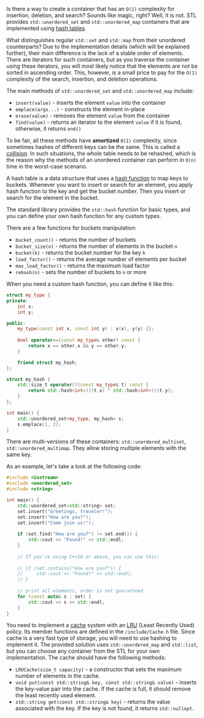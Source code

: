 Is there a way to create a container that has an `O(1)` complexity for insertion, deletion, and search? Sounds like magic, right?
Well, it is not. STL provides `std::unordered_set` and `std::unordered_map` containers that are implemented using [hash tables](https://en.wikipedia.org/wiki/Hash_table).

What distinguishes regular `std::set` and `std::map` from their unordered counterparts? Due to the implementation details (which will be explained further), their main difference is the lack of a stable order of elements. There are iterators for such containers, but as you traverse the container using these iterators, you will most likely notice that the elements are not be sorted in ascending order.
This, however, is a small price to pay for the `O(1)` complexity of the search, insertion, and deletion operations. 

The main methods of `std::unordered_set` and `std::unordered_map` include:
* `insert(value)` - inserts the element `value` into the container
* `emplace(args...)` - constructs the element in-place
* `erase(value)` - removes the element `value` from the container
* `find(value)` - returns an iterator to the element `value` if it is found, otherwise, it returns `end()`

To be fair, all these methods have **amortized** `O(1)` complexity, since sometimes hashes of different keys can be the same. This is called a [collision](https://en.wikipedia.org/wiki/Hash_table#Collision_resolution). In such situations, the whole table needs to be rehashed, which is the reason why the methods of an unordered container can perform in `O(n)` time in the worst-case scenario. 

A hash table is a data structure that uses a [hash function](https://en.wikipedia.org/wiki/Hash_function) to map keys to buckets. Whenever you want to insert or search for an element, you apply hash function to the key and get the bucket number. Then you insert or search for the element in the bucket. 

The standard library provides the `std::hash` function for basic types, and you can define your own hash function for any custom types.

There are a few functions for buckets manipulation:
* `bucket_count()` - returns the number of buckets
* `bucket_size(n)` - returns the number of elements in the bucket `n`
* `bucket(k)` - returns the bucket number for the key `k`
* `load_factor()` - returns the average number of elements per bucket
* `max_load_factor()` - returns the maximum load factor
* `rehash(n)` - sets the number of buckets to `n` or more

When you need a custom hash function, you can define it like this:
```cpp
struct my_type {
private:
    int x;
    int y;

public:
    my_type(const int x, const int y) : x(x), y(y) {};
    
    bool operator==(const my_type& other) const {
        return x == other.x && y == other.y;
    }

    friend struct my_hash;
};

struct my_hash {
    std::size_t operator()(const my_type& t) const {
        return std::hash<int>()(t.x) ^ std::hash<int>()(t.y);
    }
};

int main() {
    std::unordered_set<my_type, my_hash> s;
    s.emplace(1, 2);
}
```

There are multi-versions of these containers: `std::unordered_multiset`, `std::unordered_multimap`. They allow storing multiple elements with the same key.

As an example, let's take a look at the following code:
```cpp
#include <iostream>
#include <unordered_set>
#include <string>

int main() {
    std::unordered_set<std::string> set;
    set.insert("Greetings, traveler!");
    set.insert("How are you?");
    set.insert("Come join us!");
    
    if (set.find("How are you?") != set.end()) {
        std::cout << "Found!" << std::endl;
    }
    
    // If you're using C++20 or above, you can use this:
    
    // if (set.contains("How are you?")) {
    //     std::cout << "Found!" << std::endl;
    // }
    
    // print all elements, order is not guaranteed
    for (const auto& s : set) {
        std::cout << s << std::endl;
    }
}
```

You need to implement a [cache](https://en.wikipedia.org/wiki/Cache_(computing)) system with an [LRU](https://en.wikipedia.org/wiki/Cache_replacement_policies#Least_recently_used_(LRU)) (Least Recently Used) policy. Its member functions are defined in the `/include/Cache.h` file. Since cache is a very fast type of storage, you will need to use hashing to implement it. The provided solution uses `std::unordered_map` and `std::list`, but you can choose any container from the STL for your own implementation. The cache should have the following methods:
* `LRUCache(size_t capacity)` - a constructor that sets the maximum number of elements in the cache.
* `void put(const std::string& key, const std::string& value)` - inserts the key-value pair into the cache. If the cache is full, it should remove the least recently used element.
* `std::string get(const std::string& key)` - returns the value associated with the key. If the key is not found, it returns `std::nullopt`.

